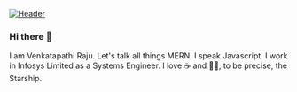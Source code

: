 [![Header](https://media-exp1.licdn.com/dms/image/C5616AQEv-33wulg2lg/profile-displaybackgroundimage-shrink_350_1400/0/1617988096759?e=1623888000&v=beta&t=SW3bwu55xBfMD7dVusB09vNk7gl6pYtbuEA1FxsDT3o "and we all can do it!")](https://www.linkedin.com/in/gvpraju)


### Hi there 👋
I am Venkatapathi Raju. Let's talk all things MERN. I speak Javascript. I work in Infosys Limited as a Systems Engineer. I love ☕ and 🚀🚀, to be precise, the Starship. 



<!--
**techpathi/techpathi** is a ✨ _special_ ✨ repository because its `README.md` (this file) appears on your GitHub profile.

Here are some ideas to get you started:

- 🔭 I’m currently working on ...
- 🌱 I’m currently learning ...
- 👯 I’m looking to collaborate on ...
- 🤔 I’m looking for help with ...
- 💬 Ask me about ...
- 📫 How to reach me: ...
- 😄 Pronouns: ...
- ⚡ Fun fact: ...
-->

